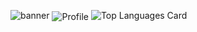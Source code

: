 ![banner](https://user-images.githubusercontent.com/96972017/163828557-73188bfb-8ed4-453c-a766-f264ad778bd7.png)
 <img width="" src="https://user-images.githubusercontent.com/96972017/163828557-73188bfb-8ed4-453c-a766-f264ad778bd7.png" align="center" alt="Profile" />
![Top Languages Card](https://github-readme-stats.vercel.app/api/top-langs/?username=kingorianderson&layout=compact)



<!---
kingorianderson/kingorianderson is a ✨ special ✨ repository because its `README.md` (this file) appears on your GitHub profile.
You can click the Preview link to take a look at your changes.
--->
